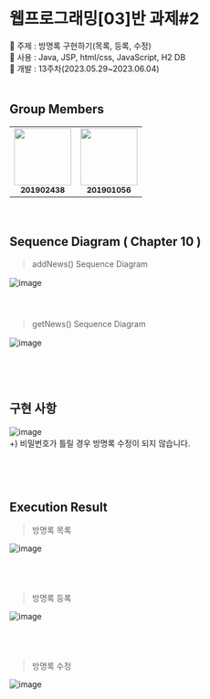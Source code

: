 # 웹프로그래밍[03]반 과제#2 　 
🏅 주제 : 방명록 구현하기(목록, 등록, 수정)　   
🥇 사용 : Java, JSP, html/css, JavaScript, H2 DB 　   
🥈 개발 : 13주차(2023.05.29~2023.06.04) 　   
　   
## Group Members
<table>
  <tbody><tr>
    <td align="center"><a href="https://github.com/inpink"><img src="https://avatars.githubusercontent.com/u/108166692?v=4" width="100px;" alt="" style="max-width: 100%;"><br><sub><b>201902438</b></sub></a><br></td>
    <td align="center"><a href="https://github.com/eun6"><img src="https://avatars.githubusercontent.com/u/86345507?v=4" width="100px;" alt="" style="max-width: 100%;"><br><sub><b>201901056</b></sub></a><br></td>      
  </tr>
</tbody></table>
　   
　   
　   
　   
    
## Sequence Diagram ( Chapter 10 )   
> addNews() Sequence Diagram

![image](https://github.com/inpink/webP_noticeBoard/assets/108166692/e7a7bc88-1036-4211-87cd-c2599174a510)
　   
　   
　   
> getNews() Sequence Diagram

![image](https://github.com/inpink/webP_noticeBoard/assets/108166692/887b50cd-9e8a-4724-a577-08ba6b8164d7)
　   
　   
　   
　   

## 구현 사항

![image](https://github.com/inpink/webP_noticeBoard/assets/108166692/0a0a5f9b-30c8-4c3b-90c1-764b3f6ffc0c)　   
+) 비밀번호가 틀릴 경우 방명록 수정이 되지 않습니다.
　   
　   
　   
　   


## Execution Result

> 방명록 목록

![image](https://github.com/inpink/webP_noticeBoard/assets/108166692/30cf1ac1-b9db-487d-a44b-14c43a1bddd3)

 　   
 　   
> 방명록 등록

![image](https://github.com/inpink/webP_noticeBoard/assets/108166692/6294b498-c3ac-4eb6-aff1-d7a8b5709a8b)

 　   
 　   
> 방명록 수정

![image](https://github.com/inpink/webP_noticeBoard/assets/108166692/2fece1db-9386-4f28-8174-558f66651a2d)

 　   
